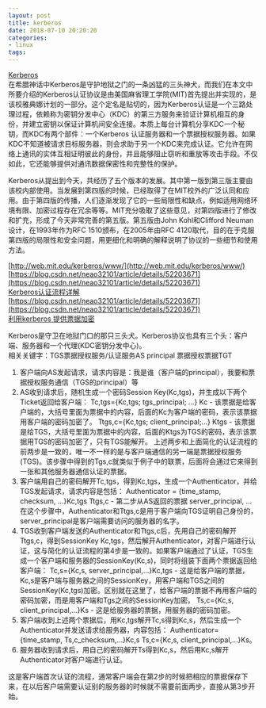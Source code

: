```yaml
---
layout: post
title: kerberos
date: 2018-07-10 20:20:20
categories:
- linux
tags:
---
```


[Kerberos](https://blog.csdn.net/lengxiao1993/article/details/20458809)   
在希腊神话中Kerberos是守护地狱之门的一条凶猛的三头神犬，而我们在本文中所要介绍的Kerberos认证协议是由美国麻省理工学院(MIT)首先提出并实现的，是该校雅典娜计划的一部分。这个定名是贴切的，因为Kerberos认证是一个三路处理过程，依赖称为密钥分发中心（KDC）的第三方服务来验证计算机相互的身份，并建立密钥以保证计算机间安全连接。本质上每台计算机分享KDC一个秘钥，而KDC有两个部件：一个Kerberos 认证服务器和一个票据授权服务器。如果KDC不知道被请求目标服务器，则会求助于另一个KDC来完成认证。它允许在网络上通讯的实体互相证明彼此的身份，并且能够阻止窃听和重放等攻击手段。不仅如此，它还能够提供对通讯数据保密性和完整性的保护。

Kerberos从提出到今天，共经历了五个版本的发展。其中第一版到第三版主要由该校内部使用。当发展到第四版的时候，已经取得了在MIT校外的广泛认同和应用。由于第四版的传播，人们逐渐发现了它的一些局限性和缺点，例如适用网络环境有限、加密过程存在冗余等等。MIT充分吸取了这些意见，对第四版进行了修改和扩充，形成了今天非常完善的第五版。第五版由John Kohl和Clifford Neuman设计，在1993年作为RFC 1510颁布，在2005年由RFC 4120取代，目的在于克服第四版的局限性和安全问题，用更细化和明确的解释说明了协议的一些细节和使用方法。
 
[http://web.mit.edu/kerberos/www/](http://web.mit.edu/kerberos/www/)  
[https://blog.csdn.net/neao32101/article/details/52203671](https://blog.csdn.net/neao32101/article/details/52203671)  
[Kerberos认证流程详解](https://www.cnblogs.com/a757956132/p/4620467.html)  
[https://blog.csdn.net/neao32101/article/details/52203671](https://blog.csdn.net/neao32101/article/details/52203671)  
[利用kerberos 提供票据加密](http://linux.vbird.org/linux_enterprise/kerberos.php)  


Kerberos是守卫在地狱门口的那只三头犬。Kerberos协议也具有三个头：客户端、服务器和一个代理(KDC密钥分发中心)。  
相关关键字：TGS票据授权服务/认证服务AS principal 票据授权票据TGT

1. 客户端向AS发起请求，请求内容是：我是谁（客户端的principal），我要和票据授权服务通信（TGS的principal）等
2. AS收到请求后，随机生成一个密码Session Key(Kc,tgs)，并生成以下两个Ticket返回给客户端：
Tc,tgs={Kc,tgs; tgs_principal; ...} Kc - 该票据是给客户端的，大括号里面为票据中的内容，后面的Kc为客户端的密码，表示该票据用客户端的密码加密了。
Ttgs,c={Kc,tgs; client_principal;...} Ktgs - 该票据是给TGS，大括号里面为票据中的内容，后面的Ktgs为TGS的密码，表示该票据用TGS的密码加密了，只有TGS能解开。
上述两步和上面简化的认证流程的前两步是一致的，唯一不一样的是与客户端通信的另一端是票据授权服务(TGS)。该步骤中得到的Tgs,c就类似于例子中的联票，后面将会通过它来得到一张和其他服务器通信认证的票据。
3. 客户端用自己的密码解开Tc,tgs，得到Kc,tgs，生成一个Authenticator，并给TGS发起请求，请求内容是包括：
Authenticator = {time_stamp, checksum, ...}Kc,tgs
Ttgs,c - 第二步从AS返回的票据
server_principal, ...
在这个步骤中，Authenticator和Ttgs,c是用于客户端向TGS证明自己身份的，server_principal是客户端需要访问的服务器的名字。
4. TGS收到客户端发送的Authenticator和Ttgs,c后，先用自己的密码解开Ttgs,c，得到SessionKey Kc,tgs，然后解开Authenticator，对客户端进行认证，这与简化的认证流程的第4步是一致的。如果客户端通过了认证，TGS生成一个客户端和服务器的SessionKey(Kc,s)，同时将组装下面两个票据返回给客户端：
Tc,s={Kc,s, server_principal,...}Kc,tgs - 这是给客户端的票据，Kc,s是客户端与服务器之间的SessionKey，用客户端和TGS之间的SessionKey(Kc,tgs)加密。区别就在这里了，给客户端的票据不再用客户端的密码加密，而是用客户端和Tgs之间的SessionKey加密。
Ts,c={Kc,s, client_principal,...}Ks - 这是给服务器的票据，用服务器的密码加密。
5. 客户端收到上述两个票据后，用Kc,tgs解开Tc,s得到Kc,s，然后生成一个Authenticator并发送请求给服务器，内容包括：
Authenticator={time_stamp, Ts,c_checksum,...}Kc,s
Ts,c={Kc,s, client_principal,...}Ks。
6. 服务器收到请求后，用自己的密码解开Ts得到Kc,s，然后用Kc,s解开Authenticator对客户端进行认证。

这是客户端首次认证的流程，通常客户端会在第2步的时候把相应的票据保存下来，在以后客户端需要认证别的服务器的时候就不需要前面两步，直接从第3步开始。